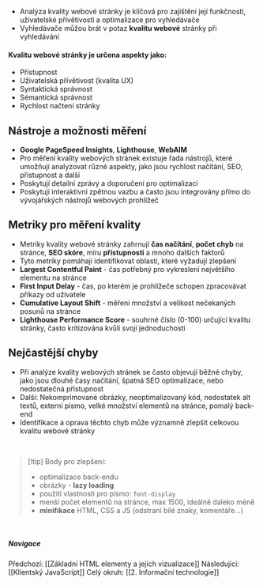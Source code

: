 - Analýza kvality webové stránky je klíčová pro zajištění její funkčnosti, uživatelské přívětivosti a optimalizace pro vyhledávače
- Vyhledávače můžou brát v potaz **kvalitu webové** stránky při vyhledávání
#### Kvalitu webové stránky je určena aspekty jako:
- Přístupnost
- Uživatelská přívětivost (kvalita UX)
- Syntaktická správnost
- Sémantická správnost
- Rychlost načtení stránky
## Nástroje a možnosti měření
- **Google PageSpeed Insights**, **Lighthouse**, **WebAIM**
- Pro měření kvality webových stránek existuje řada nástrojů, které umožňují analyzovat různé aspekty, jako jsou rychlost načítání, SEO, přístupnost a další
- Poskytují detailní zprávy a doporučení pro optimalizaci
- Poskytují interaktivní zpětnou vazbu a často jsou integrovány přímo do vývojářských nástrojů webových prohlížeč

## Metriky pro měření kvality
- Metriky kvality webové stránky zahrnují **čas načítání**, **počet chyb** na stránce, **SEO skóre**, míru **přístupnosti** a mnoho dalších faktorů
- Tyto metriky pomáhají identifikovat oblasti, které vyžadují zlepšení
- **Largest Contentful Paint** - čas potřebný pro vykreslení největšího elementu na stránce
- **First Input Delay** - čas, po kterém je prohlížeče schopen zpracovávat příkazy od uživatele
- **Cumulative Layout Shift** - měření množství a velikost nečekaných posunů na stránce
- **Lighthouse Performance Score** - souhrné číslo (0-100) určující kvalitu stránky, často kritizována kvůli svojí jednoduchosti
## Nejčastější chyby
- Při analýze kvality webových stránek se často objevují běžné chyby, jako jsou dlouhé časy načítání, špatná SEO optimalizace, nebo nedostatečná přístupnost
- Další: Nekomprimované obrázky, neoptimalizovaný kód, nedostatek alt textů, externí písmo, velké množství elementů na stránce, pomalý back-end
- Identifikace a oprava těchto chyb může významně zlepšit celkovou kvalitu webové stránky

<br>

>[!tip] Body pro zlepšení:
>- optimalizace back-endu
>- obrázky - **lazy loading**
>- použití vlastnosti pro písmo: `font-display`
>- menší počet elementů na stránce, max 1500, ideálně daleko méně
>- **minifikace** HTML, CSS a JS (odstraní bílé znaky, komentáře...)

<br>

##### Navigace
Předchozí:  [[Základní HTML elementy a jejich vizualizace]]
Následující: [[Klientský JavaScript]]
Celý okruh: [[2. Informační technologie]]